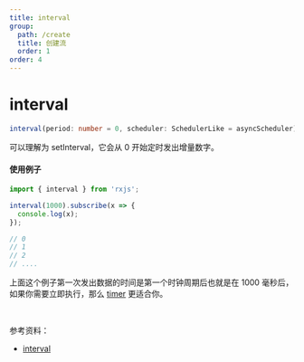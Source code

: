 ```yaml
---
title: interval
group:
  path: /create
  title: 创建流
  order: 1
order: 4
---
```


# interval

```ts
interval(period: number = 0, scheduler: SchedulerLike = asyncScheduler): Observable<number>
```

可以理解为 setInterval，它会从 0 开始定时发出增量数字。

#### 使用例子

```ts
import { interval } from 'rxjs';

interval(1000).subscribe(x => {
  console.log(x);
});

// 0
// 1
// 2
// ....
```

上面这个例子第一次发出数据的时间是第一个时钟周期后也就是在 1000 毫秒后，如果你需要立即执行，那么 [timer](/streams/create/timer) 更适合你。

<br/>

参考资料：

- [interval](https://rxjs.dev/api/index/function/interval)
